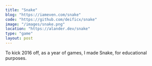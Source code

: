 ```yaml
---
title: "Snake"
blog: "https://iameven.com/snake"
code: "https://github.com/deificx/snake"
image: "/images/snake.png"
location: "https://alander.dev/snake"
type: "game"
layout: post
---
```


To kick 2016 off, as a year of games, I made Snake, for educational purposes.
